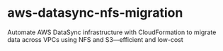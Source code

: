 # aws-datasync-nfs-migration
Automate AWS DataSync infrastructure with CloudFormation to migrate data across VPCs using NFS and S3—efficient and low-cost
